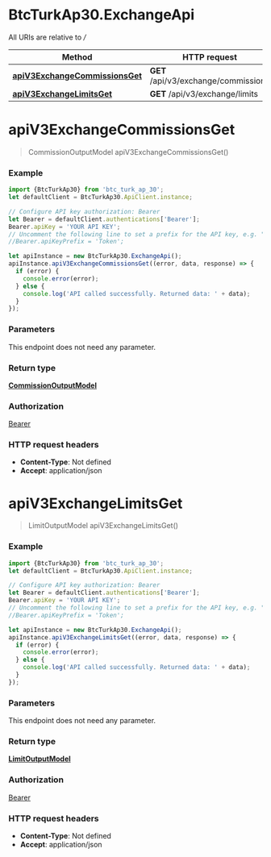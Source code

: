 # BtcTurkAp30.ExchangeApi

All URIs are relative to */*

Method | HTTP request | Description
------------- | ------------- | -------------
[**apiV3ExchangeCommissionsGet**](ExchangeApi.md#apiV3ExchangeCommissionsGet) | **GET** /api/v3/exchange/commissions | 
[**apiV3ExchangeLimitsGet**](ExchangeApi.md#apiV3ExchangeLimitsGet) | **GET** /api/v3/exchange/limits | 

<a name="apiV3ExchangeCommissionsGet"></a>
# **apiV3ExchangeCommissionsGet**
> CommissionOutputModel apiV3ExchangeCommissionsGet()



### Example
```javascript
import {BtcTurkAp30} from 'btc_turk_ap_30';
let defaultClient = BtcTurkAp30.ApiClient.instance;

// Configure API key authorization: Bearer
let Bearer = defaultClient.authentications['Bearer'];
Bearer.apiKey = 'YOUR API KEY';
// Uncomment the following line to set a prefix for the API key, e.g. "Token" (defaults to null)
//Bearer.apiKeyPrefix = 'Token';

let apiInstance = new BtcTurkAp30.ExchangeApi();
apiInstance.apiV3ExchangeCommissionsGet((error, data, response) => {
  if (error) {
    console.error(error);
  } else {
    console.log('API called successfully. Returned data: ' + data);
  }
});
```

### Parameters
This endpoint does not need any parameter.

### Return type

[**CommissionOutputModel**](CommissionOutputModel.md)

### Authorization

[Bearer](../README.md#Bearer)

### HTTP request headers

 - **Content-Type**: Not defined
 - **Accept**: application/json

<a name="apiV3ExchangeLimitsGet"></a>
# **apiV3ExchangeLimitsGet**
> LimitOutputModel apiV3ExchangeLimitsGet()



### Example
```javascript
import {BtcTurkAp30} from 'btc_turk_ap_30';
let defaultClient = BtcTurkAp30.ApiClient.instance;

// Configure API key authorization: Bearer
let Bearer = defaultClient.authentications['Bearer'];
Bearer.apiKey = 'YOUR API KEY';
// Uncomment the following line to set a prefix for the API key, e.g. "Token" (defaults to null)
//Bearer.apiKeyPrefix = 'Token';

let apiInstance = new BtcTurkAp30.ExchangeApi();
apiInstance.apiV3ExchangeLimitsGet((error, data, response) => {
  if (error) {
    console.error(error);
  } else {
    console.log('API called successfully. Returned data: ' + data);
  }
});
```

### Parameters
This endpoint does not need any parameter.

### Return type

[**LimitOutputModel**](LimitOutputModel.md)

### Authorization

[Bearer](../README.md#Bearer)

### HTTP request headers

 - **Content-Type**: Not defined
 - **Accept**: application/json

